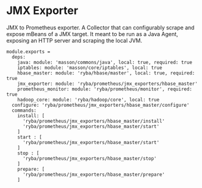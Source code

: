 
# JMX Exporter

JMX to Prometheus exporter.
A Collector that can configurably scrape and expose mBeans of a JMX target. 
It meant to be run as a Java Agent, exposing an HTTP server and scraping the local JVM.

    module.exports =
      deps:
        java: module: 'masson/commons/java', local: true, required: true
        iptables: module: 'masson/core/iptables', local: true
        hbase_master: module: 'ryba/hbase/master', local: true, required: true
        jmx_exporter: module: 'ryba/prometheus/jmx_exporters/hbase_master'
        prometheus_monitor: module: 'ryba/prometheus/monitor', required: true
        hadoop_core: module: 'ryba/hadoop/core', local: true
      configure: 'ryba/prometheus/jmx_exporters/hbase_master/configure'
      commands:
        install: [
          'ryba/prometheus/jmx_exporters/hbase_master/install'
          'ryba/prometheus/jmx_exporters/hbase_master/start'
        ]
        start : [
          'ryba/prometheus/jmx_exporters/hbase_master/start'
        ]
        stop : [
          'ryba/prometheus/jmx_exporters/hbase_master/stop'
        ]
        prepare: [
          'ryba/prometheus/jmx_exporters/hbase_master/prepare'
        ]
